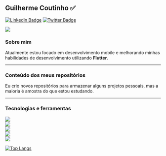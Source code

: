 ## Guilherme Coutinho ✅
[![Linkedin Badge](https://img.shields.io/badge/-LinkedIn-blue?style=flat-square&logo=Linkedin&logoColor=white&link=https://www.linkedin.com/in/guilhermecoutinho1/)](https://www.linkedin.com/in/guilhermecoutinho1/)
[![Twitter Badge](https://img.shields.io/badge/-Twitter-blue?style=flat-square&logo=Twitter&logoColor=white&link=https://https://twitter.com/gcoutinho1/)](https://twitter.com/gcoutinho1/)
<!--
 hide=html,C,CMake,Objective-C,c%2B%2B
 (https://img.shields.io/badge/Code-Kotlin-informational?style=flat&logo=kotlin&logoColor=white&color=FFA500)
Here are some ideas to get you started:
- 🔭 I’m currently working on ...
- 🌱 I’m currently learning ...
- 👯 I’m looking to collaborate on ...
- 🤔 I’m looking for help with ...
- 💬 Ask me about ...
- 📫 How to reach me: ...
- 😄 Pronouns: ...
- ⚡ Fun fact: ...
-->
<a href="https://github.com/gcoutinho1">
  <img align="center" src="https://github-readme-stats.vercel.app/api?username=gcoutinho1&show_icons=true&line_height=27&count_private=true&include_all_commits&title_color=ffffff&text_color=FFA500&icon_color=ffffff&bg_color=1d1f21&hide=contribs,issues,prs"/>
</a>

### Sobre mim

Atualmente estou focado em desenvolvimento mobile e melhorando minhas habilidades de desenvolvimento utilizando **Flutter**.

---

### Conteúdo dos meus repositórios

Eu crio novos repositórios para armazenar alguns projetos pessoais, mas a maioria é amostra do que estou estudando.

---

### Tecnologias e ferramentas

![](https://img.shields.io/badge/Framework-Flutter-informational?style=plastic&logo=Flutter&logoColor=white&color=FFA500)  
![](https://img.shields.io/badge/Code-Dart-informational?style=plastic&logo=dart&logoColor=white&color=FFA500)  
![](https://img.shields.io/badge/Code-Java-informational?style=plastic&logo=java&logoColor=white&color=FFA500)  
![](https://img.shields.io/badge/Database-SQLite-informational?style=plastic&logo=SQLite&logoColor=white&color=FFA500)  
![](https://img.shields.io/badge/Firebase-Firebase-informational?plastic=flat&logo=Firebase&logoColor=white&color=FFA500)  

[![Top Langs](https://github-readme-stats.vercel.app/api/top-langs/?username=gcoutinho1&layout=compact&title_color=ffffff&bg_color=1d1f21&text_color=ffffff&langs_count=10)](https://github.com/gcoutinho1/github-readme-stats)
